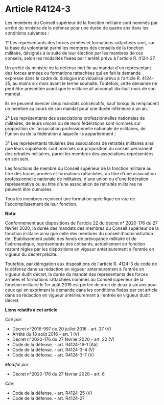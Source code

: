 # Article R4124-3

Les membres du Conseil supérieur de la fonction militaire sont nommés par arrêté du ministre de la défense pour une durée de
quatre ans dans les conditions suivantes : 

1° Les représentants des forces armées et formations rattachées sont, sur la base du volontariat parmi les membres des
conseils de la fonction militaire, désignés à la suite de leur élection par les membres de ces conseils, selon les modalités
fixées par l'arrêté prévu à l'article R. 4124-27. 

Un arrêté du ministre de la défense met fin au mandat d'un représentant des forces armées ou formations rattachées qui en
fait la demande expresse dans le cadre du dialogue individualisé prévu à l'article R. 4124-25, au moins six mois avant le
terme souhaité. Toutefois, cette demande ne peut être présentée avant que le militaire ait accompli dix-huit mois de son
mandat. 

Ils ne peuvent exercer deux mandats consécutifs, sauf lorsqu'ils remplacent un membre au cours de son mandat pour une durée
inférieure à un an. 

2° Les représentants des associations professionnelles nationales de militaires, de leurs unions ou de leurs fédérations sont
nommés sur proposition de l'association professionnelle nationale de militaires, de l'union ou de la fédération à laquelle
ils appartiennent ; 

3° Les représentants titulaires des associations de retraités militaires ainsi que leurs suppléants sont nommés sur
proposition du conseil permanent des retraités militaires, parmi les membres des associations représentées en son sein. 

Les fonctions de membre du Conseil supérieur de la fonction militaire au titre des forces armées et formations rattachées, au
titre d'une association professionnelle nationale de militaires, d'une union ou d'une fédération représentative ou au titre
d'une association de retraités militaires ne peuvent être cumulées. 

Tous les membres reçoivent une formation spécifique en vue de l'accomplissement de leur fonction.

**Nota:**

Conformément aux dispositions de l'article 22 du décret n° 2020-176 du 27 février 2020, la durée des mandats des membres du
Conseil supérieur de la fonction militaire ainsi que celle des membres du conseil d'administration de l'Etablissement public
des fonds de prévoyance militaire et de l'aéronautique, représentants des cotisants, actuellement en fonction restent régies
par les dispositions en vigueur antérieurement à l'entrée en vigueur du décret précité.

Toutefois, par dérogation aux dispositions de l'article R. 4124-3 du code de la défense dans sa rédaction en vigueur
antérieurement à l'entrée en vigueur dudit décret, la durée du mandat des représentants des forces armées et formations
rattachées nommés au Conseil supérieur de la fonction militaire le 1er août 2019 est portée de droit de deux à six ans pour
ceux qui en expriment la demande dans les conditions fixées par cet article dans sa rédaction en vigueur antérieurement à
l'entrée en vigueur dudit décret.

**Liens relatifs à cet article**

_Cité par_:

  - Décret n°2016-997 du 20 juillet 2016 - art. 27 (V)
  - Arrêté du 18 août 2016 - art. 1 (V)
  - Décret n°2020-176 du 27 février 2020 - art. 22 (V)
  - Code de la défense. - art. R4124-16-1 (Ab)
  - Code de la défense. - art. R4124-3-4 (V)
  - Code de la défense. - art. R4124-3-7 (V)

_Modifié par_:

  - Décret n°2020-176 du 27 février 2020 - art. 6

_Cite_:

  - Code de la défense. - art. R4124-25 (V)
  - Code de la défense. - art. R4124-27
